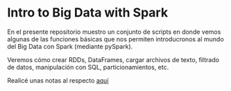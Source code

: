 # Intro to Big Data with Spark

En el presente repositorio muestro un conjunto de scripts en donde vemos algunas de las funciones básicas que nos permiten introducronos al mundo del Big Data con Spark (mediante pySpark).

Veremos cómo crear RDDs, DataFrames, cargar archivos de texto, filtrado de datos, manipulación con SQL, particionamientos, etc.

Realicé unas notas al respecto [aquí](https://alder-macrame-2f0.notion.site/Curso-de-Fundamentos-de-Spark-para-Big-Data-efd8ce40eb654f2b8f04ea5c9b1e33f2)

 
